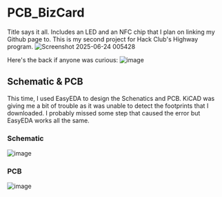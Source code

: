 # PCB_BizCard
Title says it all. Includes an LED and an NFC chip that I plan on linking my Github page to. This is my second project for Hack Club's Highway program.
![Screenshot 2025-06-24 005428](https://github.com/user-attachments/assets/3daba70a-320f-45f5-a3c3-3420e4b12b3f)

Here's the back if anyone was curious:
![image](https://github.com/user-attachments/assets/97adfa11-e4a8-44cc-bab7-9780ca3572e4)

## Schematic & PCB
This time, I used EasyEDA to design the Schenatics and PCB. KiCAD was giving me a bit of trouble as it was unable to detect the footprints that I downloaded. I probably missed some step that caused the error but EasyEDA works all the same.

### Schematic
![image](https://github.com/user-attachments/assets/955199af-117f-446b-bccc-508ceadc8080)

### PCB
![image](https://github.com/user-attachments/assets/e374cc61-8619-4432-bd17-a6e4ba1d5c0f)


